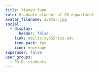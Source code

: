 ```yaml
---
title: Xiaoyu Yuan
role: Graduate student of CS department
avatar_filename: avatar.jpg
social:
  - display:
      header: false
    link: mailto:xy55@rice.edu
    icon_pack: fas
    icon: envelope
superuser: false
user_groups:
  - Ph.D. students
---
```

